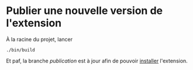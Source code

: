 # Publier une nouvelle version de l'extension

À la racine du projet, lancer

```
./bin/build
```

Et paf, la branche *publication* est à jour afin de pouvoir [installer](doc/installation.md) l'extension.
